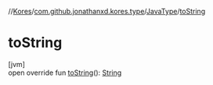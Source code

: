 //[Kores](../../../index.md)/[com.github.jonathanxd.kores.type](../index.md)/[JavaType](index.md)/[toString](to-string.md)

# toString

[jvm]\
open override fun [toString](to-string.md)(): [String](https://kotlinlang.org/api/latest/jvm/stdlib/kotlin/-string/index.html)
